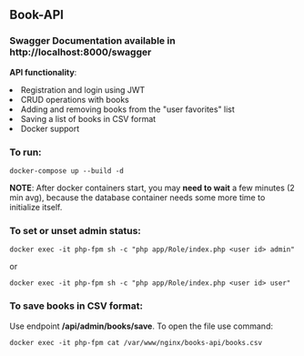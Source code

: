 ## Book-API

### __Swagger Documentation__ available in http://localhost:8000/swagger

**API functionality**:
<li>Registration and login using JWT</li>
<li>CRUD operations with books</li>
<li>Adding and removing books from the "user favorites" list</li>
<li>Saving a list of books in CSV format</li>
<li>Docker support</li>

### To run:
````
docker-compose up --build -d
````
**NOTE**: After docker containers start, you may **need to wait** a few minutes (2 min avg), because the database container needs some more time to initialize itself.

### To set or unset admin status:
````
docker exec -it php-fpm sh -c "php app/Role/index.php <user id> admin"
````
or
````
docker exec -it php-fpm sh -c "php app/Role/index.php <user id> user"
````

### To save books in CSV format:
Use endpoint __/api/admin/books/save__.
To open the file use command:
````
docker exec -it php-fpm cat /var/www/nginx/books-api/books.csv
````

